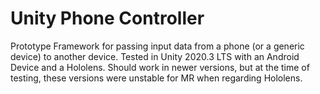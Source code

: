 # Unity Phone Controller

Prototype Framework for passing input data from a phone (or a generic device) to another device. Tested in Unity 2020.3 LTS with an Android Device and a Hololens. Should work in newer versions, but at the time of testing, these versions were unstable for MR when regarding Hololens.
